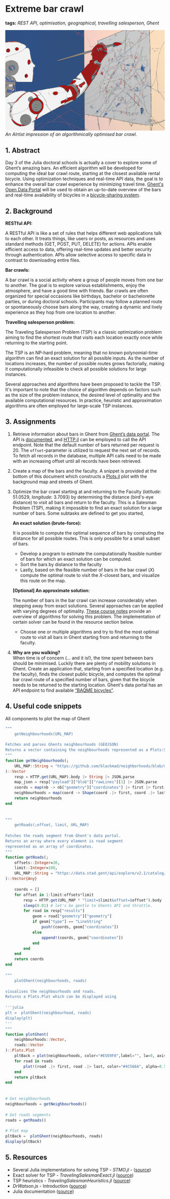 # Extreme bar crawl

**tags:** *REST API, optimisation, geographical, travelling salesperson, Ghent*

![project image](../img/pubCrawlImpression.png)
*An AIrtist impression of an algorithmically optimised bar crawl.*

## 1. Abstract
Day 3 of the Julia doctoral schools is actually a cover to explore some of Ghent’s amazing bars. An efficient algorithm will be developed for computing the ideal bar crawl route, starting at the closest available rental bicycle. Using optimization techniques and real-time API data, the goal is to enhance the overall bar crawl experience by minimizing travel time. [Ghent's Open Data Portal](https://data.stad.gent/) will be used to obtain an up-to-date overview of the bars and real-time availability of bicycles in a [bicycle-sharing system](https://en.wikipedia.org/wiki/Bicycle-sharing_system).

## 2. Background

**RESTful API:**

A RESTful API is like a set of rules that helps different web applications talk to each other. It treats things, like users or posts, as resources and uses standard methods (GET, POST, PUT, DELETE) for actions. APIs enable efficient access to data, offering real-time updates and better security through authentication. APIs allow selective access to specific data in contrast to downloading entire files.

**Bar crawls:**

A bar crawl is a social activity where a group of people moves from one bar to another. The goal is to explore various establishments, enjoy the atmosphere, and have a good time with friends. Bar crawls are often organized for special occasions like birthdays, bachelor or bachelorette parties, or during doctoral schools. Participants may follow a planned route or spontaneously choose bars along the way, creating a dynamic and lively experience as they hop from one location to another.

**Travelling salesperson problem:**

The Traveling Salesperson Problem (TSP) is a classic optimization problem aiming to find the shortest route that visits each location exactly once while returning to the starting point. 

The TSP is an NP-hard problem, meaning that no known polynomial-time algorithm can find an exact solution for all possible inputs. As the number of locations increases, the number of possible routes grows factorially, making it computationally infeasible to check all possible solutions for large instances.

Several approaches and algorithms have been proposed to tackle the TSP. It's important to note that the choice of algorithm depends on factors such as the size of the problem instance, the desired level of optimality and the available computational resources. In practice, heuristic and approximation algorithms are often employed for large-scale TSP instances. 

## 3. Assignments

1. Retrieve information about bars in Ghent from [Ghent’s data portal](https://data.stad.gent/explore/dataset/cafes-gent/). The API is [documented](https://data.stad.gent/explore/dataset/cafes-gent/api/), and [HTTP.jl](https://github.com/JuliaWeb/HTTP.jl) can be employed to call the API endpoint. Note that the default number of bars returned per request is 20. The `offset`-parameter is utilized to request the next set of records. To fetch all records in the database, multiple API calls need to be made with an increasing offset until all records have been retrieved.

2. Create a map of the bars and the faculty. A snippet is provided at the bottom of this document which constructs a [Plots.jl](https://docs.juliaplots.org) plot with the background map and streets of Ghent.

3. Optimize the bar crawl starting at and returning to the Faculty (*latitude:* 51.0529, *longitude:* 3.7093) by determining the distance (bird's-eye distance) to visit all bars and return to the faculty. This is a Salesman Problem (TSP), making it impossible to find an exact solution for a large number of bars. Some subtasks are defined to get you started, 

   **An exact solution (brute-force):**

   It is possible to compute the optimal sequence of bars by computing the distance for all possible routes. This is only possible for a small subset of bars.

   - Develop a program to estimate the computationally feasible number of bars for which an exact solution can be computed.
   - Sort the bars by distance to the faculty
   - Lastly, based on the feasible number of bars in the bar crawl (*X*) compute the optimal route to visit the *X*-closest bars, and visualize this route on the map.
   
    **\[Optional\] An approximate solution:**

    The number of bars in the bar crawl can increase considerably when stepping away from exact solutions. Several approaches can be applied with varying degrees of optimality. [These course notes](https://michielstock.github.io/STMO/chapters/11.TSP/tsp.jl.html) provide an overview of algorithms for solving this problem. The implementation of certain solver can be found in the resource section below.

    - Choose one or multiple algorithms and try to find the most optimal route to visit all bars in Ghent starting from and returning to the faculty.


4. **Why are you walking?**   
   When time is of concern (... and it is!), the time spent between bars should be minimised. Luckily there are plenty of mobility solutions in Ghent. Create an application that, starting from a specified location (e.g. the faculty), finds the closest public bicycle, and computes the optimal bar crawl route of a specified number of bars, given that the bicycle needs to be returned to the starting location. Ghent's data portal has an API endpoint to find available [“BAQME bicycles”](https://data.stad.gent/api/explore/v2.1/catalog/datasets/baqme-locaties-vrije-deelfietsen-gent/records?).

## 4. Useful code snippets

All components to plot the map of Ghent
```julia
"""
    getNeighbourhoods(URL_MAP)

Fetches and parses Ghents neighbourhoods (GEOJSON) 
Returns a vector containing the neighbourhoods represented as a Plots:Shape.
"""
function getNeighbourhoods(;
    URL_MAP::String = "https://github.com/blackmad/neighborhoods/blob/master/ghent.geojson"
)::Vector
    resp = HTTP.get(URL_MAP).body |> String |> JSON.parse
    map_json = resp["payload"]["blob"]["rawLines"][1] |> JSON.parse
    coords = map(nb -> nb["geometry"]["coordinates"] |> first |> first, map_json["features"])
    neighbourhoods = map(coord -> Shape(coord .|> first, coord .|> last), coords)
    return neighbourhoods
end


"""
    getRoads(;offset, limit, URL_MAP)

Fetches the roads segment from Ghent's data portal.
Returns an array where every element is road segment
represented as an array of coordinates. 
"""
function getRoads(;
    offsets::Integer=30, 
    limit::Integer=100, 
    URL_MAP::String = "https://data.stad.gent/api/explore/v2.1/catalog/datasets/straten-gent/records?"
)::Vector{Any}

    coords = []
    for offset in 1:limit:offsets*limit
        resp = HTTP.get(URL_MAP * "limit=$limit&offset=$offset").body |> String |> JSON.parse
        sleep(0.01) # let's be gentle to Ghents API and throttle.
        for road in resp["results"]
            geom = road["geometry"]["geometry"]
            if geom["type"] == "LineString"
                push!(coords, geom["coordinates"])
            else
                append!(coords, geom["coordinates"])
            end
        end
    end
    return coords
end

"""
    plotGhent(neighbourhoods, roads)

visualises the neighbourhoods and roads.
Returns a Plots.Plot which can be displayed using

'''julia
plt =  plotGhent(neighbourhood, roads)
display(plt)
'''
"""
function plotGhent(
    neighbourhoods::Vector, 
    roads::Vector
)::Plots.Plot
    pltBack = plot(neighbourhoods, color="#E5E9F0",label="", lw=0, axis=nothing, border=:none)
    for road in roads
        plot!(road .|> first, road .|> last, color="#4C566A", alpha=0.5, label="", markersize=3)
    end
    return pltBack
end


# Get neighbourhoods
neighbourhoods = getNeighbourhoods()

# Get roads segments
roads = getRoads()

# Plot map
pltBack =  plotGhent(neighbourhoods, roads)
display(pltBack)
```

## 5. Resources
- Several Julia implementations for solving TSP - *STMO.jl* - ([source](https://github.com/MichielStock/STMO/blob/master/scripts/tsp_algorithms.jl))
- Exact solver for TSP - *TravelingSalesmanExact.jl* ([source](https://github.com/ericphanson/TravelingSalesmanExact.jl))
- TSP heuristics - *TravelingSalesmanHeuristics.jl* ([source](https://github.com/evanfields/TravelingSalesmanHeuristics.jl))
- *DrWatson.js* - Introduction ([source](https://juliadynamics.github.io/DrWatson.jl/dev/))
- Julia documentation ([source](https://docs.julialang.org/en/v1/))


